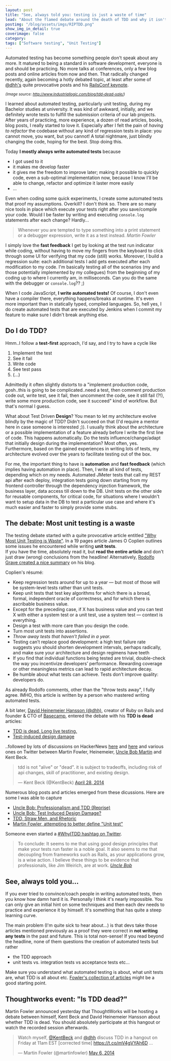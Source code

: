 ```yaml
---
layout: post
title: "See, always told you: testing is just a waste of time"
lead: "About the flamed debate around the death of TDD and why it isn't an excuse for not doing automated testing"
postimg: "/blog/assets/imgs/RIPTDD.png"
show_img_in_detail: true
coverimage: false
category:
tags: ["Software testing", "Unit Testing"]
---
```


Automated testing has become something people don't speak about any more. It matured to being a standard in software development, everyone is and should be practicing. No more talks at conferences, only a few blog posts and online articles from now and then. That radically changed recently, again becoming a hotly debated topic, at least after some of [@dhh's](https://twitter.com/dhh) quite provocative posts and his [RailsConf keynote](https://www.youtube.com/watch?v=9LfmrkyP81M).

<small><i>(Image source: http://www.industriallogic.com/blog/tdd-dead-sale/)</i></small>

I learned about automated testing, particularly unit testing, during my Bachelor studies at university. It was kind of awkward, initially, and we definitely wrote tests to fulfill the submission criteria of our lab projects. After years of practicing, more experience, a dozen of read articles, books, blog posts, I really started to love it. Especially after I felt the pain of _having to refactor_ the codebase without any kind of regression tests in place: you cannot move, you want, but you cannot! A total nightmare, just blindly changing the code, hoping for the best. Stop doing this.

Today **I mostly always write automated tests** because 

- I got used to it
- it makes me develop faster
- it gives me the freedom to improve later; making it possible to quickly code, even a sub-optimal implementation now, because I know I'll be able to change, refactor and optimize it laster more easily
- ...

Even when coding some quick experiments, I create some automated tests that proof my assumptions. Overkill? I don't think so. There are so many nice tools in place which execute your tests right after you save/compile your code. Would I be faster by writing and executing `console.log` statements after each change? Hardly...

> Whenever you are tempted to type something into a print statement or a debugger expression, write it as a test instead. <cite>Martin Fowler</cite>

I simply love the **fast feedback** I get by looking at the test run indicator while coding, without having to move my fingers from the keyboard to click through some UI for verifying that my code (still) works. Moreover, I build a regression suite: each additional tests I add gets executed after each modification to my code. I'm basically testing all of the scenarios (my and those potentially implemented by my collegues) from the beginning of my coding up to where I currently am, in milliseconds. Can you do the same with the debugger or `console.log`?? ;)

When I code JavaScript, **I write automated tests!** Of course, I don't even have a compiler there, everything happens/breaks at runtime. It's even more important than in statically typed, compiled languages. So, hell yes, I do create automated tests that are executed by Jenkins when I commit my feature to make sure I didn't break anything else.

## Do I do TDD?

Hmm..I follow a **test-first** approach, I'd say, and I try to have a cycle like

1. Implement the test
1. See it fail
1. Write code
1. See test pass
1. (...)

Admittedly it often slightly distorts to a "implement production code, gosh..this is going to be complicated..need a test, then comment production code out, write test, see it fail, then uncomment the code, see it still fail (?!), write some more production code, see it succeed" kind of workflow. But that's normal I guess.

What about Test Driven **Design**? You mean to let my architecture evolve blindly by the magic of TDD? Didn't succeed on that (I'd require a mentor here in case someone is interested ;)). I usually think about the architecture or a possible implementation of a feature already before I write the first line of code. This happens automatically. Do the tests influence/change/adapt that initially design during the implementation? Most often, yes. Furthermore, based on the gained experiences in writing lots of tests, my architecture evolved over the years to facilitate testing out of the box.

For me, the important thing to have is **automation** and **fast feedback** (which implies having automation in place). Then, I write all kind of tests, depending which on my needs. Automated JMeter tests that call my REST api after each deploy, integration tests going down starting from my frontend controller through the dependency injection framework, the business layer, data access till down to the DB. Unit tests on the other side for reusable components, for critical code, for situations where I wouldn't want to setup data in the DB to test a particular use case and where it's much easier and faster to simply provide some stubs.

## The debate: Most unit testing is a waste

The testing debate started with a quite provocative article entitled ["Why Most Unit Testing is Waste"](http://www.rbcs-us.com/documents/Why-Most-Unit-Testing-is-Waste.pdf). In a 19 pages article James O Coplien outlines some issues he encountered while writing **unit tests**.  
If you have the time, absolutely read it, but **read the entire article** and don't just draw (wrong) conclusions from the headline! Alternatively, [Rodolfo Grave created a nice summary](http://rodolfograve.blogspot.it/2014/03/are-unit-tests-waste.html) on his blog.

Coplien's résumé:

- Keep regression tests around for up to a year — but most of 
those will be system-level tests rather than unit tests. 
- Keep unit tests that test key algorithms for which there is a 
broad, formal, independent oracle of correctness, and for 
which there is ascribable business value.
- Except for the preceding case, if X has business value and you 
can test X with either a system test or a unit test, use a system test — context is everything.
- Design a test with more care than you design the code.
- Turn most unit tests into assertions.
- _Throw away tests that haven’t failed in a year._
- Testing can’t replace good development: a high test failure 
rate suggests you should shorten development intervals, 
perhaps radically, and make sure your architecture and design 
regimens have teeth
- If you find that individual functions being tested are trivial, 
double-check the way you incentivize developers’ 
performance. Rewarding coverage or other meaningless 
metrics can lead to rapid architecture decay.
- Be humble about what tests can achieve. Tests don’t improve 
quality: developers do.

As already Rodolfo comments, other than the "throw tests away", I fully agree. IMHO, this article is written by a person who mastered writing automated tests.

A bit later, [David Heinemeier Hansson (@dhh)](http://david.heinemeierhansson.com/), creator of Ruby on Rails and founder & CTO of [Basecamp](https://basecamp.com/), entered the debate with his **TDD is dead** articles:

- [TDD is dead. Long live testing.](http://david.heinemeierhansson.com/2014/tdd-is-dead-long-live-testing.html)
- [Test-induced design damage](http://david.heinemeierhansson.com/2014/test-induced-design-damage.html)

..followed by lots of discussions on HackerNews [here](https://news.ycombinator.com/item?id=7633254) and [here](https://news.ycombinator.com/item?id=7666866) and various ones on Twitter between Martin Fowler, Heinemeier, [Uncle Bob Martin](https://twitter.com/dastels/status/461905467359232000) and Kent Beck.

<blockquote class="twitter-tweet" lang="en"><p>tdd is not &quot;alive&quot; or &quot;dead&quot;. it is subject to tradeoffs, including risk of api changes, skill of practitioner, and existing design.</p>&mdash; Kent Beck (@KentBeck) <a href="https://twitter.com/KentBeck/statuses/460829034532700161">April 28, 2014</a></blockquote>
<script async src="//platform.twitter.com/widgets.js" charset="utf-8"></script>

Numerous blog posts and articles emerged from these dicussions. Here are some I was able to capture

- [Uncle Bob: Professionalism and TDD (Reprise)](http://blog.8thlight.com/uncle-bob/2014/05/02/ProfessionalismAndTDD.html)
- [Uncle Bob: Test Induced Design Damage?](http://blog.8thlight.com/uncle-bob/2014/05/01/Design-Damage.html)
- [TDD, Straw Men, and Rhetoric](https://www.destroyallsoftware.com/blog/2014/tdd-straw-men-and-rhetoric)
- [Martin Fowler, attempting to better define "Unit test"](http://martinfowler.com/bliki/UnitTest.html)

Someone even started a [#WhyITDD hashtag on Twitter](https://twitter.com/search?q=%23whyitdd).

> To conclude: It seems to me that using good design principles that make your tests run faster is a noble goal. It also seems to me that decoupling from frameworks such as Rails, as your applications grow, is a wise action. I believe these things to be evidence that professionals, like Jim Weirich, are at work. <cite><a href="http://blog.8thlight.com/uncle-bob/2014/05/01/Design-Damage.html" target="blank">Uncle Bob</a></cite>

## See, always told you...

If you ever tried to convince/coach people in writing automated tests, then you know how damn hard it is. Personally I think it's nearly impossible. You can only give an initial hint on some techniques and then each dev needs to practice and experience it by himself. It's something that has quite a steep learning curve.

The main problem (I'm quite sick to hear about...) is that devs take those articles mentioned previously as a proof they were correct in **not writing any tests** in the past and future. This is total non-sense! If you read beyond the headline, none of them questions the creation of automated tests but rather

- the TDD approach
- unit tests vs. integration tests vs acceptance tests etc...

Make sure you understand what automated testing is about, what unit tests are, what TDD is all about etc. [Fowler's collection of articles](http://martinfowler.com/tags/testing.html) might be a good starting point.

## Thoughtworks event: "Is TDD dead?"

Martin Fowler announced yesterday that ThoughtWorks will be hosting a debate between himself, Kent Beck and David Heinemeier Hansson about whether TDD is dead. You should absolutely participate at this hangout or watch the recorded session afterwards.

<blockquote class="twitter-tweet" lang="en"><p>Watch myself, <a href="https://twitter.com/KentBeck">@KentBeck</a> and <a href="https://twitter.com/dhh">@dhh</a> discuss TDD in a hangout on Friday at 11am EST [corrected time]&#10;<a href="https://t.co/mV4gVYAh6D">https://t.co/mV4gVYAh6D</a> …</p>&mdash; Martin Fowler (@martinfowler) <a href="https://twitter.com/martinfowler/statuses/463778573589823488">May 6, 2014</a></blockquote>
<script async src="//platform.twitter.com/widgets.js" charset="utf-8"></script>